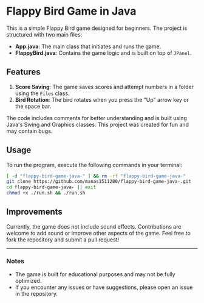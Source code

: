 # Flappy Bird Game in Java

This is a simple Flappy Bird game designed for beginners. The project is structured with two main files:

- **App.java**: The main class that initiates and runs the game.
- **FlappyBird.java**: Contains the game logic and is built on top of `JPanel`.

## Features

1. **Score Saving**: The game saves scores and attempt numbers in a folder using the `Files` class.
2. **Bird Rotation**: The bird rotates when you press the "Up" arrow key or the space bar.

The code includes comments for better understanding and is built using Java's Swing and Graphics classes. This project was created for fun and may contain bugs.

## Usage

To run the program, execute the following commands in your terminal:

```bash
[ -d "flappy-bird-game-java-" ] && rm -rf "flappy-bird-game-java-"
git clone https://github.com/manas1511200/flappy-bird-game-java-.git
cd flappy-bird-game-java- || exit
chmod +x ./run.sh && ./run.sh
```

## Improvements

Currently, the game does not include sound effects. Contributions are welcome to add sound or improve other aspects of the game. Feel free to fork the repository and submit a pull request!

---

### Notes
- The game is built for educational purposes and may not be fully optimized.
- If you encounter any issues or have suggestions, please open an issue in the repository.
